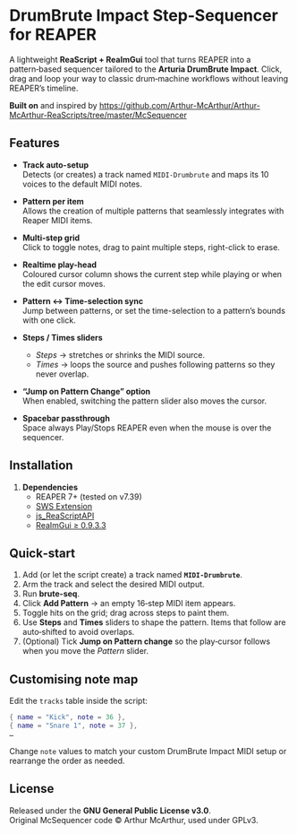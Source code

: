 # DrumBrute Impact Step‑Sequencer for REAPER

A lightweight **ReaScript + ReaImGui** tool that turns REAPER into a pattern‑based sequencer tailored to the **Arturia DrumBrute Impact**. Click, drag and loop your way to classic drum‑machine workflows without leaving REAPER’s timeline.

**Built on** and inspired by <https://github.com/Arthur-McArthur/Arthur-McArthur-ReaScripts/tree/master/McSequencer>


## Features

- **Track auto-setup**  
  Detects (or creates) a track named `MIDI-Drumbrute` and maps its 10 voices to the default MIDI notes.

- **Pattern per item**  
  Allows the creation of multiple patterns that seamlessly integrates with Reaper MIDI items.

- **Multi-step grid**  
  Click to toggle notes, drag to paint multiple steps, right-click to erase.

- **Realtime play-head**  
  Coloured cursor column shows the current step while playing or when the edit cursor moves.

- **Pattern ↔ Time-selection sync**  
  Jump between patterns, or set the time-selection to a pattern’s bounds with one click.

- **Steps / Times sliders**  
  - *Steps* → stretches or shrinks the MIDI source.  
  - *Times* → loops the source and pushes following patterns so they never overlap.

- **“Jump on Pattern Change” option**  
  When enabled, switching the pattern slider also moves the cursor.

- **Spacebar passthrough**  
  Space always Play/Stops REAPER even when the mouse is over the sequencer.


## Installation

1. **Dependencies**  
   * REAPER 7+ (tested on v7.39)  
   * [SWS Extension](https://www.sws-extension.org/)  
   * [js_ReaScriptAPI](https://forum.cockos.com/showthread.php?t=212174)  
   * [ReaImGui ≥ 0.9.3.3](https://github.com/cfillion/reaimgui)


## Quick‑start

1. Add (or let the script create) a track named **`MIDI-Drumbrute`**.  
2. Arm the track and select the desired MIDI output.  
3. Run **brute-seq**.  
4. Click **Add Pattern** → an empty 16‑step MIDI item appears.  
5. Toggle hits on the grid; drag across steps to paint them.  
6. Use **Steps** and **Times** sliders to shape the pattern. Items that follow are auto‑shifted to avoid overlaps.  
7. (Optional) Tick **Jump on Pattern change** so the play‑cursor follows when you move the *Pattern* slider.


## Customising note map

Edit the `tracks` table inside the script:

```lua
{ name = "Kick", note = 36 },
{ name = "Snare 1", note = 37 },
…
```

Change `note` values to match your custom DrumBrute Impact MIDI setup or rearrange the order as needed.

## License

Released under the **GNU General Public License v3.0**.  
Original McSequencer code © Arthur McArthur, used under GPLv3.
